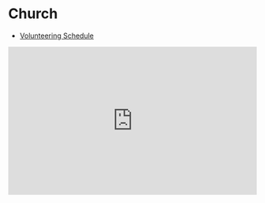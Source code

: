 # Church

- [Volunteering Schedule](https://benklassen77.github.io/documents/church/kidsleaderschedule.pdf)

<iframe src="https://www.publisheet.com/embed/benklassen77/monte-carlo-concrete-testing?title=false"
    width="100%" height="300" frameborder="0" allow="fullscreen" allowfullscreen></iframe>
    
